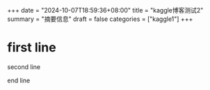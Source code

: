 +++
date = "2024-10-07T18:59:36+08:00"
title = "kaggle博客测试2"
summary = "摘要信息"
draft = false
categories = ["kaggle1"]
+++

# first line

second line

end line


